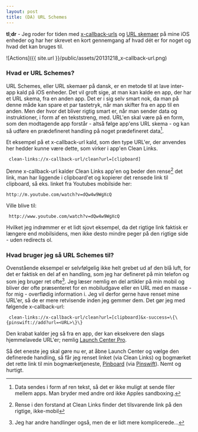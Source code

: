 ```yaml
---
layout: post
title: (DA) URL Schemes
---
```


**tl**;**dr** - Jeg roder for tiden med [x-callback-urls](http://x-callback-url.com) og [URL skemaer](https://developer.apple.com/library/ios/featuredarticles/iPhoneURLScheme_Reference/Introduction/Introduction.html) på mine iOS enheder og har her skrevet en kort gennemgang af hvad dét er for noget og hvad det kan bruges til.

![Actions]({{ site.url }}/public/assets/20131218_x-callback-url.png)

### Hvad er URL Schemes?
URL Schemes, eller URL skemaer på dansk, er en metode til at lave inter-app kald på iOS enheder. Det vil groft sige, at man kan kalde en app, der har et URL skema, fra en anden app. Det er i sig selv smart nok, da man på denne måde kan spare et par tastetryk, når man skifter fra en app til en anden. Men der hvor det bliver rigtig smart er, når man sender data og instruktioner, i form af en tekststreng, med. URL'en skal være på en form, som den modtagende app forstår - altså følge app'ens URL skema - og kan så udføre en prædefineret handling på noget prædefineret data[^1].

Et eksempel på et x-callback-url kald, som den type URL'er, der anvendes her hedder kunne være dette, som virker i app'en Clean Links.

     clean-links://x-callback-url/clean?url=[clipboard]

Denne x-callback-url kalder Clean Links app'en og beder den rense[^2] det link, man har liggende i clipboard'et og kopierer det rensede link til clipboard, så eks. linket fra Youtubes mobilside her:

    http://m.youtube.com/watch?v=dQw4w9WgXcQ

Ville blive til:

     http://www.youtube.com/watch?v=dQw4w9WgXcQ

Hvilket jeg indrømmer er et lidt sjovt eksempel, da det rigtige link faktisk er længere end mobilsidens, men ikke desto mindre peger på den rigtige side - uden redirects ol.

### Hvad bruger jeg så URL Schemes til?

Ovenstående eksempel er selvfølgelig ikke helt grebet ud af den blå luft, for det er faktisk en del af en handling, som jeg har defineret på min telefon og som jeg bruger ret ofte[^3]. Jeg læser nemlig en del artikler på min mobil og bliver der ofte præsenteret for en mobiludgave eller en URL med en masse - for mig - overflødig information i. Jeg vil derfor gerne have renset mine URL'er, så de er mere retvisende inden jeg gemmer dem. Det gør jeg med følgende x-callback-url:

     clean-links://x-callback-url/clean?url=[clipboard]&x-success=\{\{pinswift://add?url=<URL>\}\}

Den krabat kalder jeg så fra en app, der kan eksekvere den slags hjemmelavede URL'er; nemlig [Launch Center Pro](http://contrast.co/launch-center-pro/).

Så det eneste jeg skal gøre nu er, at åbne Launch Center og vælge den definerede handling, så får jeg renset linket (via Clean Links) og bogmærket det rette link til min bogmærketjeneste, [Pinboard](https://pinboard.in/) (via [Pinswift](http://pinswiftapp.com/index.html)).  Nemt og hurtigt.

[^1]: Data sendes i form af ren tekst, så det er ikke muligt at sende filer mellem apps. Man bryder med andre ord ikke Apples sandboxing.

[^2]: Rense i den forstand at Clean Links finder det tilsvarende link på den rigtige, ikke-mobil

[^3]: Jeg har andre handlinger også, men de er lidt mere komplicerede...
